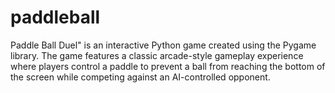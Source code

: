 # paddleball
Paddle Ball Duel" is an interactive Python game created using the Pygame library. The game features a classic arcade-style gameplay experience where players control a paddle to prevent a ball from reaching the bottom of the screen while competing against an AI-controlled opponent.

